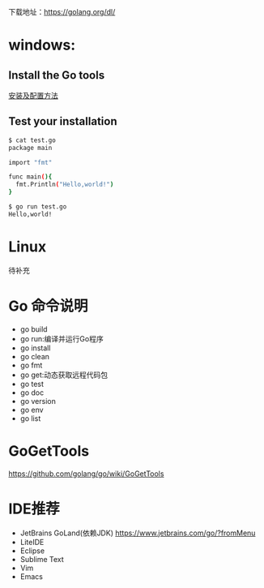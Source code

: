 下载地址：https://golang.org/dl/

# windows:
## Install the Go tools
[安装及配置方法](https://golang.org/doc/install?download=go1.10.windows-amd64.msi)
## Test your installation
``` bash
$ cat test.go
package main

import "fmt"

func main(){
  fmt.Println("Hello,world!")
}

$ go run test.go
Hello,world!

```

# Linux
待补充

# Go 命令说明
- go build
- go run:编译并运行Go程序
- go install
- go clean
- go fmt
- go get:动态获取远程代码包
- go test
- go doc
- go version
- go env
- go list


# GoGetTools
https://github.com/golang/go/wiki/GoGetTools

# IDE推荐
- JetBrains GoLand(依赖JDK)
https://www.jetbrains.com/go/?fromMenu
- LiteIDE
- Eclipse
- Sublime Text
- Vim
- Emacs
